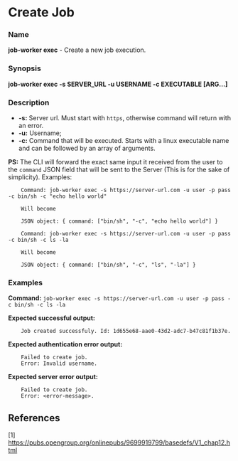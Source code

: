 # Create Job

### Name

<strong>job-worker exec</strong> - Create a new job execution.

### Synopsis

<strong>job-worker exec -s SERVER_URL -u USERNAME -c EXECUTABLE [ARG...]</strong>

### Description

* <strong>-s:</strong> Server url. Must start with `https`, otherwise command will return with an error.
* <strong>-u:</strong> Username;
* <strong>-c:</strong> Command that will be executed. Starts with a linux executable name and can be followed by an array of arguments.

<strong>PS:</strong> The CLI will forward the exact same input it received from the user to the `command` JSON field that will be sent to the Server (This is for the sake of simplicity).
Examples:

```
    Command: job-worker exec -s https://server-url.com -u user -p pass -c bin/sh -c "echo hello world"
    
    Will become
    
    JSON object: { command: ["bin/sh", "-c", "echo hello world"] }
```

```
    Command: job-worker exec -s https://server-url.com -u user -p pass -c bin/sh -c ls -la
    
    Will become
    
    JSON object: { command: ["bin/sh", "-c", "ls", "-la"] }
```

### Examples

<strong>Command:</strong> `job-worker exec -s https://server-url.com -u user -p pass -c bin/sh -c ls -la`

<strong>Expected successful output:</strong>
```
    Job created successfuly. Id: 1d655e68-aae0-43d2-adc7-b47c81f1b37e.
```

<strong>Expected authentication error output:</strong>
```
    Failed to create job.
    Error: Invalid username.
```

<strong>Expected server error output:</strong>
```
    Failed to create job.
    Error: <error-message>.
```

## References

[1] https://pubs.opengroup.org/onlinepubs/9699919799/basedefs/V1_chap12.html